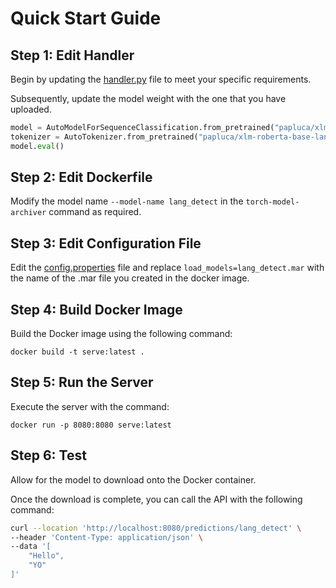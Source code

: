 # Quick Start Guide

## Step 1: Edit Handler

Begin by updating the [handler.py](handler.py) file to meet your specific requirements. 

Subsequently, update the model weight with the one that you have uploaded.

````python
model = AutoModelForSequenceClassification.from_pretrained("papluca/xlm-roberta-base-language-detection")
tokenizer = AutoTokenizer.from_pretrained("papluca/xlm-roberta-base-language-detection")
model.eval()
````

## Step 2: Edit Dockerfile

Modify the model name `--model-name lang_detect` in the `torch-model-archiver` command as required.

## Step 3: Edit Configuration File

Edit the [config.properties](config.properties) file and replace `load_models=lang_detect.mar` with the name of the .mar file you created in the docker image.

## Step 4: Build Docker Image

Build the Docker image using the following command:

``docker build -t serve:latest .``

## Step 5: Run the Server

Execute the server with the command:

``docker run -p 8080:8080 serve:latest``

## Step 6: Test

Allow for the model to download onto the Docker container.

Once the download is complete, you can call the API with the following command:

````bash
curl --location 'http://localhost:8080/predictions/lang_detect' \
--header 'Content-Type: application/json' \
--data '[
    "Hello",
    "YO"
]'
````
